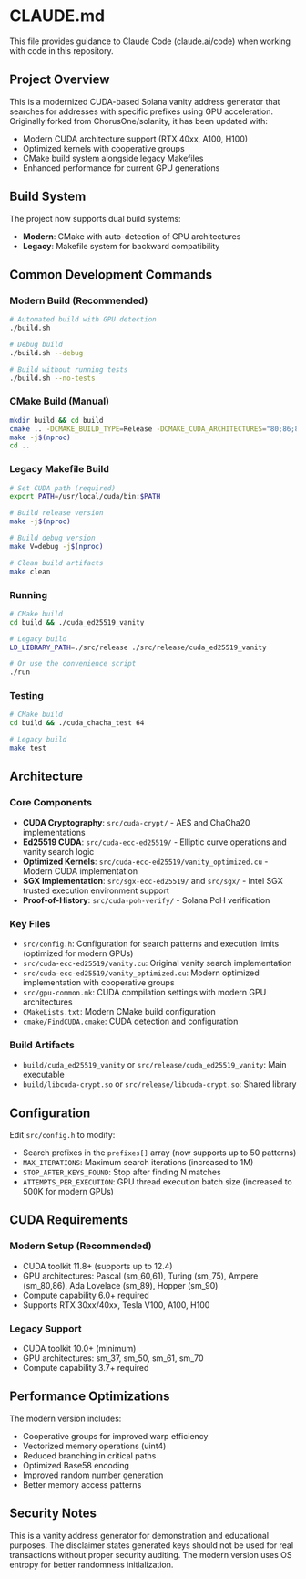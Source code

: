 # CLAUDE.md

This file provides guidance to Claude Code (claude.ai/code) when working with code in this repository.

## Project Overview

This is a modernized CUDA-based Solana vanity address generator that searches for addresses with specific prefixes using GPU acceleration. Originally forked from ChorusOne/solanity, it has been updated with:
- Modern CUDA architecture support (RTX 40xx, A100, H100)
- Optimized kernels with cooperative groups
- CMake build system alongside legacy Makefiles
- Enhanced performance for current GPU generations

## Build System

The project now supports dual build systems:
- **Modern**: CMake with auto-detection of GPU architectures
- **Legacy**: Makefile system for backward compatibility

## Common Development Commands

### Modern Build (Recommended)
```bash
# Automated build with GPU detection
./build.sh

# Debug build
./build.sh --debug

# Build without running tests
./build.sh --no-tests
```

### CMake Build (Manual)
```bash
mkdir build && cd build
cmake .. -DCMAKE_BUILD_TYPE=Release -DCMAKE_CUDA_ARCHITECTURES="80;86;89;90"
make -j$(nproc)
cd ..
```

### Legacy Makefile Build
```bash
# Set CUDA path (required)
export PATH=/usr/local/cuda/bin:$PATH

# Build release version
make -j$(nproc)

# Build debug version  
make V=debug -j$(nproc)

# Clean build artifacts
make clean
```

### Running
```bash
# CMake build
cd build && ./cuda_ed25519_vanity

# Legacy build
LD_LIBRARY_PATH=./src/release ./src/release/cuda_ed25519_vanity

# Or use the convenience script
./run
```

### Testing
```bash
# CMake build
cd build && ./cuda_chacha_test 64

# Legacy build
make test
```

## Architecture

### Core Components
- **CUDA Cryptography**: `src/cuda-crypt/` - AES and ChaCha20 implementations
- **Ed25519 CUDA**: `src/cuda-ecc-ed25519/` - Elliptic curve operations and vanity search logic
- **Optimized Kernels**: `src/cuda-ecc-ed25519/vanity_optimized.cu` - Modern CUDA implementation
- **SGX Implementation**: `src/sgx-ecc-ed25519/` and `src/sgx/` - Intel SGX trusted execution environment support
- **Proof-of-History**: `src/cuda-poh-verify/` - Solana PoH verification

### Key Files
- `src/config.h`: Configuration for search patterns and execution limits (optimized for modern GPUs)
- `src/cuda-ecc-ed25519/vanity.cu`: Original vanity search implementation
- `src/cuda-ecc-ed25519/vanity_optimized.cu`: Modern optimized implementation with cooperative groups
- `src/gpu-common.mk`: CUDA compilation settings with modern GPU architectures
- `CMakeLists.txt`: Modern CMake build configuration
- `cmake/FindCUDA.cmake`: CUDA detection and configuration

### Build Artifacts
- `build/cuda_ed25519_vanity` or `src/release/cuda_ed25519_vanity`: Main executable
- `build/libcuda-crypt.so` or `src/release/libcuda-crypt.so`: Shared library

## Configuration

Edit `src/config.h` to modify:
- Search prefixes in the `prefixes[]` array (now supports up to 50 patterns)
- `MAX_ITERATIONS`: Maximum search iterations (increased to 1M)
- `STOP_AFTER_KEYS_FOUND`: Stop after finding N matches
- `ATTEMPTS_PER_EXECUTION`: GPU thread execution batch size (increased to 500K for modern GPUs)

## CUDA Requirements

### Modern Setup (Recommended)
- CUDA toolkit 11.8+ (supports up to 12.4)
- GPU architectures: Pascal (sm_60,61), Turing (sm_75), Ampere (sm_80,86), Ada Lovelace (sm_89), Hopper (sm_90)
- Compute capability 6.0+ required
- Supports RTX 30xx/40xx, Tesla V100, A100, H100

### Legacy Support
- CUDA toolkit 10.0+ (minimum)
- GPU architectures: sm_37, sm_50, sm_61, sm_70
- Compute capability 3.7+ required

## Performance Optimizations

The modern version includes:
- Cooperative groups for improved warp efficiency
- Vectorized memory operations (uint4)
- Reduced branching in critical paths
- Optimized Base58 encoding
- Improved random number generation
- Better memory access patterns

## Security Notes

This is a vanity address generator for demonstration and educational purposes. The disclaimer states generated keys should not be used for real transactions without proper security auditing. The modern version uses OS entropy for better randomness initialization.